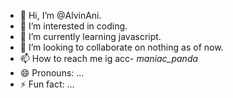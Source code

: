 - 👋 Hi, I’m @AlvinAni.
- 👀 I’m interested in coding.
- 🌱 I’m currently learning javascript.
- 💞️ I’m looking to collaborate on nothing as of now.
- 📫 How to reach me ig acc- _maniac_panda_
- 😄 Pronouns: ...
- ⚡ Fun fact: ...

<!---
AlvinAni/AlvinAni is a ✨ special ✨ repository because its `README.md` (this file) appears on your GitHub profile.
You can click the Preview link to take a look at your changes.
--->
